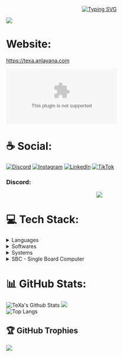 <p align="center">
    <a href="https://git.io/typing-svg"><img src="https://readme-typing-svg.demolab.com?font=Georgia&weight=500&size=21&pause=1000&color=F70808&random=true&width=435&lines=Electrical+Electronics+Engineer" alt="Typing SVG" /></a>
</p>

[![](https://visitcount.itsvg.in/api?id=TexaPY&icon=7&color=0)](https://github.com/TexaPY)<br>

# Website:

https://texa.anlayana.com

![websitestatus](https://img.shields.io/website-up-down-green-red/http/texa.anlayana.com)

# ☕ Social:

[![Discord](https://img.shields.io/badge/Discord-%237289DA.svg?logo=discord&logoColor=white)](https://discord.gg/jPgpfyAyeU) [![Instagram](https://img.shields.io/badge/Instagram-%23E4405F.svg?logo=Instagram&logoColor=white)](https://instagram.com/abdullah.tambas) [![LinkedIn](https://img.shields.io/badge/LinkedIn-%230077B5.svg?logo=linkedin&logoColor=white)](https://linkedin.com/in/abdullah-tambaş-4b30022b3) [![TikTok](https://img.shields.io/badge/TikTok-%23000000.svg?logo=TikTok&logoColor=white)](https://tiktok.com/@texa.inc)

### Discord:

<p align="center"><img src="https://lanyard.cnrad.dev/api/758298518494117949"></p>

# 💻 Tech Stack:

<details>
  <summary>Languages</summary>

![CSS3](https://img.shields.io/badge/css3-%231572B6.svg?style=for-the-badge&logo=css3&logoColor=white) ![HTML5](https://img.shields.io/badge/html5-%23E34F26.svg?style=for-the-badge&logo=html5&logoColor=white) ![Python](https://img.shields.io/badge/Python-14354C?style=for-the-badge&logo=python&logoColor=white) ![JavaScript](https://img.shields.io/badge/javascript-%23323330.svg?style=for-the-badge&logo=javascript&logoColor=%23F7DF1E) ![C](https://img.shields.io/badge/C-red?style=flat-square&logo=c&logoColor=white&labelColor=%23A8B9CC&color=%23A8B9CC)

![MongoDB](https://img.shields.io/badge/MongoDB-%234ea94b.svg?style=for-the-badge&logo=mongodb&logoColor=white) ![MySQL](https://img.shields.io/badge/mysql-%2300f.svg?style=for-the-badge&logo=mysql&logoColor=white)

![NodeJS](https://img.shields.io/badge/node.js-6DA55F?style=for-the-badge&logo=node.js&logoColor=white) ![NPM](https://img.shields.io/badge/NPM-%23000000.svg?style=for-the-badge&logo=npm&logoColor=white) ![Apache](https://img.shields.io/badge/apache-%23D42029.svg?style=for-the-badge&logo=apache&logoColor=white)

</details>
<details>
  <summary>Softwares</summary>

![Adobe](https://img.shields.io/badge/adobe-%23FF0000.svg?style=for-the-badge&logo=adobe&logoColor=white) ![Adobe Photoshop](https://img.shields.io/badge/Adobe_Photoshop-red?style=flat-square&logo=adobephotoshop&logoColor=white&labelColor=%2331A8FF&color=%23171515) ![Adobe Premiere Pro](https://img.shields.io/badge/Adobe_Premiere_Pro-red?style=flat-square&logo=adobepremierepro&logoColor=white&labelColor=%239999FF&color=%23171515) ![Adobe After Effects](https://img.shields.io/badge/Adobe_After_Effects-red?style=flat-square&logo=adobeaftereffects&logoColor=white&labelColor=%239999FF&color=%23171515)

![UNITY](https://img.shields.io/badge/Unity-%2320232a.svg?style=for-the-badge&logo=unity&logoColor=white) ![Canva](https://img.shields.io/badge/Canva-%2300C4CC.svg?style=for-the-badge&logo=Canva&logoColor=white)

![Figma](https://img.shields.io/badge/figma-%23F24E1E.svg?style=for-the-badge&logo=figma&logoColor=white) ![Docker](https://img.shields.io/badge/docker-%230db7ed.svg?style=for-the-badge&logo=docker&logoColor=white)

![Visual Studio](https://img.shields.io/badge/Visual_Studio-5C2D91?style=for-the-badge&logo=visual%20studio&logoColor=white) ![Visual Studio Code](https://img.shields.io/badge/Visual%20Studio%20Code-0078d7.svg?style=for-the-badge&logo=visual-studio-code&logoColor=white) ![Atom](https://img.shields.io/badge/Atom-66595C?style=for-the-badge&logo=Atom&logoColor=white) ![Eclipse](https://img.shields.io/badge/Eclipse-2C2255?style=for-the-badge&logo=eclipse&logoColor=white) ![Arduino IDE](https://img.shields.io/badge/Arduino%20IDE-3186A0?style=for-the-badge&logo=arduino&logoColor=white) ![Notepad++](https://img.shields.io/badge/Notepad++-90E59A.svg?style=for-the-badge&logo=notepad%2b%2b&logoColor=black)

![Prettier](https://img.shields.io/badge/prettier-1A2C34?style=for-the-badge&logo=prettier&logoColor=F7BA3E) ![Eslint](https://img.shields.io/badge/eslint-3A33D1?style=for-the-badge&logo=eslint&logoColor=white)

![Windows Terminal](https://img.shields.io/badge/windows%20terminal-4D4D4D?style=for-the-badge&logo=windows%20terminal&logoColor=white) ![GNU Bash](https://img.shields.io/badge/GNU%20Bash-4EAA25?style=for-the-badge&logo=GNU%20Bash&logoColor=white) ![Git](https://img.shields.io/badge/GIT-E44C30?style=for-the-badge&logo=git&logoColor=white)

![AWS](https://img.shields.io/badge/AWS-%23FF9900.svg?style=for-the-badge&logo=amazon-aws&logoColor=white) ![Google Cloud](https://img.shields.io/badge/Google%20Cloud-%234285F4.svg?style=for-the-badge&logo=google-cloud&logoColor=white) ![Glitch](https://img.shields.io/badge/glitch-%233333FF.svg?style=for-the-badge&logo=glitch&logoColor=white) ![Replit](https://img.shields.io/badge/Replit-red?style=flat-square&logo=Replit&logoColor=%23FF7F00&logoSize=auto&labelColor=%23171515&color=%23171515)

</details>

<details>
  <summary>Systems</summary>
  
![Android](https://img.shields.io/badge/Android-3DDC84?style=for-the-badge&logo=android&logoColor=white)

![Windows](https://img.shields.io/badge/Windows-0078D6?style=for-the-badge&logo=windows&logoColor=white)

![Kali Linux](https://img.shields.io/badge/Kali_Linux-557C94?style=for-the-badge&logo=kali-linux&logoColor=white) ![Linux Mint](https://img.shields.io/badge/Linux_Mint-87CF3E?style=for-the-badge&logo=linux-mint&logoColor=white) ![Arch](https://img.shields.io/badge/Arch%20Linux-1793D1?logo=arch-linux&logoColor=fff&style=for-the-badge) ![Ubuntu](https://img.shields.io/badge/Ubuntu-red?style=flat-square&logo=ubuntu&logoColor=white&labelColor=%23E95420&color=%23E95420)

![Raspberry Pi OS](https://img.shields.io/badge/Raspberry_Pi_OS-red?style=flat-square&logo=raspberrypi&logoColor=white&labelColor=%23A22846&color=%23A22846)

</details>

<details>
  <summary>SBC - Single Board Computer</summary>
  
![Arduino](https://img.shields.io/badge/-Arduino-00979D?style=for-the-badge&logo=Arduino&logoColor=white) ![STMicroelectronics](https://img.shields.io/badge/STMicroelectronics-red?style=flat-square&logo=stmicroelectronics&logoColor=white&labelColor=%2303234B&color=%2303234B)
![Raspberry Pi](https://img.shields.io/badge/-RaspberryPi-C51A4A?style=for-the-badge&logo=Raspberry-Pi) ![NVIDIA Jetson](https://img.shields.io/badge/Nvidia-Jetson?style=for-the-badge&logo=NVIDIA&label=Jetson) ![LattePanda](https://img.shields.io/badge/LattePanda-%23795649?style=flat-square&logoColor=white&label=S%C4%B0GMA&labelColor=%23C70D2C)

</details>
       
# 📊 GitHub Stats:

![TeXa's Github Stats](https://github-readme-stats.vercel.app/api?username=TexaPY&theme=radical&hide_border=false&include_all_commits=false&count_private=false)
![](https://github-readme-streak-stats.herokuapp.com/?user=TexaPY&theme=radical&hide_border=false)<br>
![Top Langs](https://github-readme-stats.vercel.app/api/top-langs/?username=TexaPY&theme=radical&hide_border=false&include_all_commits=false&count_private=false&layout=donut)

## 🏆 GitHub Trophies

![](https://github-profile-trophy.vercel.app/?username=TexaPY&theme=radical&no-frame=false&no-bg=false&margin-w=4)
